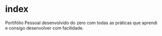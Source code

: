 # index
Portifólio Pessoal desenvolvido do zero com todas as práticas que aprendi e consigo desenvolver com facilidade.
